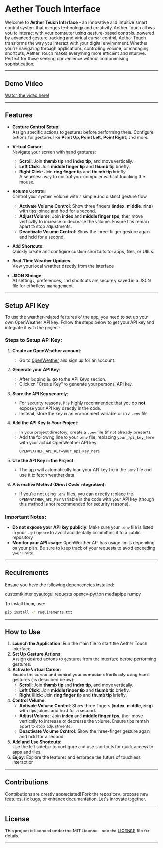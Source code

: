 # Aether Touch Interface

Welcome to **Aether Touch Interface** – an innovative and intuitive smart control system that merges technology and creativity. Aether Touch allows you to interact with your computer using gesture-based controls, powered by advanced gesture tracking and virtual cursor control, Aether Touch transforms the way you interact with your digital environment. Whether you're navigating through applications, controlling volume, or managing shortcuts, Aether Touch makes everything more efficient and intuitive. Perfect for those seeking convenience without compromising sophistication.

---

## Demo Video
[Watch the video here!](https://drive.google.com/file/d/1-6EKMUBwxsZt6lArveeyEcnl8YBjrbjI/view?usp=sharing)

---


## Features

- **Gesture Control Setup**:  
   Assign specific actions to gestures before performing them. Configure actions for gestures like **Point Up**, **Point Left**, **Point Right**, and more.

- **Virtual Cursor**:  
   Navigate your screen with hand gestures:  
   - **Scroll**: Join **thumb tip** and **index tip**, and move vertically.  
   - **Left Click**: Join **middle finger tip** and **thumb tip** briefly.  
   - **Right Click**: Join **ring finger tip** and **thumb tip** briefly.  
   A seamless way to control your computer without touching the mouse.

- **Volume Control**:  
   Control your system volume with a simple and distinct gesture flow:  
   - **Activate Volume Control**: Show three fingers (**index**, **middle**, **ring**) with tips joined and hold for a second.  
   - **Adjust Volume**: Join **index** and **middle finger tips**, then move vertically to increase or decrease the volume. Ensure tips remain apart to stop adjustments.  
   - **Deactivate Volume Control**: Show the three-finger gesture again and hold for a second.

- **Add Shortcuts**:  
   Quickly create and configure custom shortcuts for apps, files, or URLs.

- **Real-Time Weather Updates**:  
   View your local weather directly from the interface.

- **JSON Storage**:  
   All settings, preferences, and shortcuts are securely saved in a JSON file for effortless management.

---

## Setup API Key

To use the weather-related features of the app, you need to set up your own OpenWeather API key. Follow the steps below to get your API key and integrate it with the project:

### Steps to Setup API Key:
1. **Create an OpenWeather account**:
   - Go to [OpenWeather](https://openweathermap.org/) and sign up for an account.

2. **Generate your API Key**:
   - After logging in, go to the [API Keys section](https://home.openweathermap.org/api_keys).
   - Click on "Create Key" to generate your personal API key.

3. **Store the API Key securely**:
   - For security reasons, it is highly recommended that you do **not** expose your API key directly in the code.
   - Instead, store the key in an environment variable or in a `.env` file.

4. **Add the API Key to Your Project**:
   - In your project directory, create a `.env` file (if not already present).
   - Add the following line to your `.env` file, replacing `your_api_key_here` with your actual OpenWeather API key:
     ```
     OPENWEATHER_API_KEY=your_api_key_here
     ```

5. **Use the API Key in the Project**:
   - The app will automatically load your API key from the `.env` file and use it to fetch weather data.
   
6. **Alternative Method (Direct Code Integration)**:
   - If you're not using `.env` files, you can directly replace the `OPENWEATHER_API_KEY` variable in the code with your API key (though this method is not recommended for security reasons).

### Important Notes:
- **Do not expose your API key publicly**: Make sure your `.env` file is listed in your `.gitignore` to avoid accidentally committing it to a public repository.
- **Monitor your API usage**: OpenWeather API has usage limits depending on your plan. Be sure to keep track of your requests to avoid exceeding your limits.

---

## Requirements

Ensure you have the following dependencies installed:

customtkinter pyautogui requests opencv-python mediapipe numpy


To install them, use:

```bash
pip install -r requirements.txt
```

---

## How to Use

1. **Launch the Application**: Run the main file to start the Aether Touch Interface.
2. **Set Up Gesture Actions**:  
   Assign desired actions to gestures from the interface before performing gestures.  
3. **Activate Virtual Cursor**:  
   Enable the cursor and control your computer effortlessly using hand gestures (as described below):  
   - **Scroll**: Join **thumb tip** and **index tip**, and move vertically.  
   - **Left Click**: Join **middle finger tip** and **thumb tip** briefly.  
   - **Right Click**: Join **ring finger tip** and **thumb tip** briefly.  
4. **Control Volume**:  
   - **Activate Volume Control**: Show three fingers (**index**, **middle**, **ring**) with tips joined and hold for a second.  
   - **Adjust Volume**: Join **index** and **middle finger tips**, then move vertically to increase or decrease the volume. Ensure tips remain apart to stop adjustments.  
   - **Deactivate Volume Control**: Show the three-finger gesture again and hold for a second.  
5. **Add and Use Shortcuts**:  
   Use the left sidebar to configure and use shortcuts for quick access to apps and files.  
6. **Enjoy**: Explore the features and embrace the future of touchless interaction.

---

## Contributions

Contributions are greatly appreciated! Fork the repository, propose new features, fix bugs, or enhance documentation. Let's innovate together.

---

## License

This project is licensed under the MIT License – see the [LICENSE](https://opensource.org/license/mit) file for details.

---
